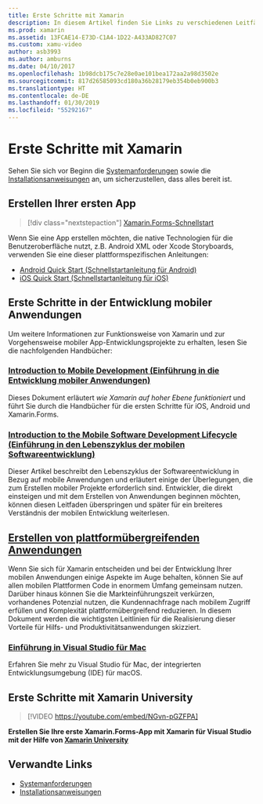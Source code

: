 ```yaml
---
title: Erste Schritte mit Xamarin
description: In diesem Artikel finden Sie Links zu verschiedenen Leitfäden, in denen beschrieben wird, wie Sie in die Xamarin-Entwicklung einsteigen. In den verlinkten Inhalten erfahren Sie, wie Sie Ihre erste App erstellen, außerdem erhalten Sie eine allgemeine Einführung in die mobile Entwicklung und Informationen zur Weiterbildung mit Xamarin University.
ms.prod: xamarin
ms.assetid: 13FCAE14-E73D-C1A4-1D22-A433AD827C07
ms.custom: xamu-video
author: asb3993
ms.author: amburns
ms.date: 04/10/2017
ms.openlocfilehash: 1b98dcb175c7e28e0ae101bea172aa2a98d3502e
ms.sourcegitcommit: 817d26585093cd180a36b28179eb354b0eb900b3
ms.translationtype: HT
ms.contentlocale: de-DE
ms.lasthandoff: 01/30/2019
ms.locfileid: "55292167"
---
```

# <a name="get-started-with-xamarin"></a>Erste Schritte mit Xamarin

Sehen Sie sich vor Beginn die [Systemanforderungen](requirements.md) sowie die [Installationsanweisungen](installation/index.md) an, um sicherzustellen, dass alles bereit ist.

## <a name="build-your-first-app"></a>Erstellen Ihrer ersten App

> [!div class="nextstepaction"]
> [Xamarin.Forms-Schnellstart](~/get-started/quickstarts/single-page.md)

Wenn Sie eine App erstellen möchten, die native Technologien für die Benutzeroberfläche nutzt, z.B. Android XML oder Xcode Storyboards, verwenden Sie eine dieser plattformspezifischen Anleitungen:

- [Android Quick Start (Schnellstartanleitung für Android)](~/android/get-started/hello-android/hello-android-quickstart.md)
- [iOS Quick Start (Schnellstartanleitung für iOS)](~/ios/get-started/hello-ios/hello-ios-quickstart.md)

## <a name="getting-started-with-mobile-development"></a>Erste Schritte in der Entwicklung mobiler Anwendungen

Um weitere Informationen zur Funktionsweise von Xamarin und zur Vorgehensweise mobiler App-Entwicklungsprojekte zu erhalten, lesen Sie die nachfolgenden Handbücher:

### <a name="introduction-to-mobile-developmentcross-platformget-startedintroduction-to-mobile-developmentmd"></a>[Introduction to Mobile Development (Einführung in die Entwicklung mobiler Anwendungen)](~/cross-platform/get-started/introduction-to-mobile-development.md)

Dieses Dokument erläutert *wie Xamarin auf hoher Ebene funktioniert* und führt Sie durch die Handbücher für die ersten Schritte für iOS, Android und Xamarin.Forms.

### <a name="introduction-to-the-mobile-software-development-lifecyclecross-platformget-startedintroduction-to-mobile-sdlcmd"></a>[Introduction to the Mobile Software Development Lifecycle (Einführung in den Lebenszyklus der mobilen Softwareentwicklung)](~/cross-platform/get-started/introduction-to-mobile-sdlc.md)

Dieser Artikel beschreibt den Lebenszyklus der Softwareentwicklung in Bezug auf mobile Anwendungen und erläutert einige der Überlegungen, die zum Erstellen mobiler Projekte erforderlich sind. Entwickler, die direkt einsteigen und mit dem Erstellen von Anwendungen beginnen möchten, können diesen Leitfaden überspringen und später für ein breiteres Verständnis der mobilen Entwicklung weiterlesen.

## <a name="building-cross-platform-applicationscross-platformapp-fundamentalsbuilding-cross-platform-applicationsindexmd"></a>[Erstellen von plattformübergreifenden Anwendungen](~/cross-platform/app-fundamentals/building-cross-platform-applications/index.md)

Wenn Sie sich für Xamarin entscheiden und bei der Entwicklung Ihrer mobilen Anwendungen einige Aspekte im Auge behalten, können Sie auf allen mobilen Plattformen Code in enormem Umfang gemeinsam nutzen. Darüber hinaus können Sie die Markteinführungszeit verkürzen, vorhandenes Potenzial nutzen, die Kundennachfrage nach mobilem Zugriff erfüllen und Komplexität plattformübergreifend reduzieren.&nbsp;In diesem Dokument werden die wichtigsten Leitlinien für die Realisierung dieser Vorteile für Hilfs- und Produktivitätsanwendungen skizziert.

### <a name="introducing-visual-studio-for-machttpsdocsmicrosoftcomvisualstudiomac"></a>[Einführung in Visual Studio für Mac](https://docs.microsoft.com/visualstudio/mac/)

Erfahren Sie mehr zu Visual Studio für Mac, der integrierten Entwicklungsumgebung (IDE) für macOS.

## <a name="get-started-with-xamarin-university"></a>Erste Schritte mit Xamarin University

> [!VIDEO https://youtube.com/embed/NGvn-pGZFPA]

**Erstellen Sie Ihre erste Xamarin.Forms-App mit Xamarin für Visual Studio mit der Hilfe von [Xamarin University](https://university.xamarin.com)**

## <a name="related-links"></a>Verwandte Links

- [Systemanforderungen](requirements.md)
- [Installationsanweisungen](~/cross-platform/get-started/installation/index.md)
